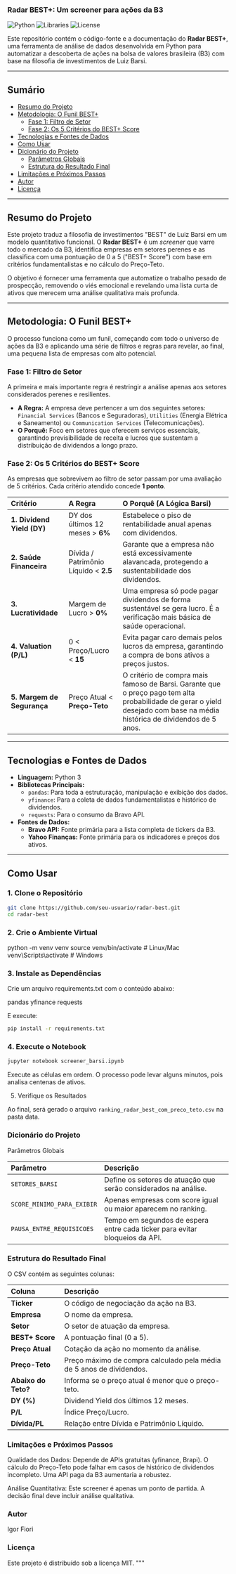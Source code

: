 ### Radar BEST+: Um screener para ações da B3

![Python](https://img.shields.io/badge/Python-3.10+-blue.svg)
![Libraries](https://img.shields.io/badge/Libraries-Pandas%20%7C%20yfinance%20%7C%20Requests-orange)
![License](https://img.shields.io/badge/License-MIT-green.svg)

Este repositório contém o código-fonte e a documentação do **Radar BEST+**, uma ferramenta de análise de dados desenvolvida em Python para automatizar a descoberta de ações na bolsa de valores brasileira (B3) com base na filosofia de investimentos de Luiz Barsi.

---

## Sumário

* [Resumo do Projeto](#resumo-do-projeto)  
* [Metodologia: O Funil BEST+](#metodologia-o-funil-best)  
  * [Fase 1: Filtro de Setor](#fase-1-filtro-de-setor)  
  * [Fase 2: Os 5 Critérios do BEST+ Score](#fase-2-os-5-critérios-do-best-score)  
* [Tecnologias e Fontes de Dados](#tecnologias-e-fontes-de-dados)  
* [Como Usar](#como-usar)  
* [Dicionário do Projeto](#dicionário-do-projeto)  
  * [Parâmetros Globais](#parâmetros-globais)  
  * [Estrutura do Resultado Final](#estrutura-do-resultado-final)  
* [Limitações e Próximos Passos](#limitações-e-próximos-passos)  
* [Autor](#autor)  
* [Licença](#licença)  

---

## Resumo do Projeto

Este projeto traduz a filosofia de investimentos "BEST" de Luiz Barsi em um modelo quantitativo funcional. O **Radar BEST+** é um *screener* que varre todo o mercado da B3, identifica empresas em setores perenes e as classifica com uma pontuação de 0 a 5 ("BEST+ Score") com base em critérios fundamentalistas e no cálculo do Preço-Teto.

O objetivo é fornecer uma ferramenta que automatize o trabalho pesado de prospecção, removendo o viés emocional e revelando uma lista curta de ativos que merecem uma análise qualitativa mais profunda.

---

## Metodologia: O Funil BEST+

O processo funciona como um funil, começando com todo o universo de ações da B3 e aplicando uma série de filtros e regras para revelar, ao final, uma pequena lista de empresas com alto potencial.

### Fase 1: Filtro de Setor

A primeira e mais importante regra é restringir a análise apenas aos setores considerados perenes e resilientes.

* **A Regra:** A empresa deve pertencer a um dos seguintes setores:  
  `Financial Services` (Bancos e Seguradoras), `Utilities` (Energia Elétrica e Saneamento) ou `Communication Services` (Telecomunicações).  
* **O Porquê:** Foco em setores que oferecem serviços essenciais, garantindo previsibilidade de receita e lucros que sustentam a distribuição de dividendos a longo prazo.

### Fase 2: Os 5 Critérios do BEST+ Score

As empresas que sobrevivem ao filtro de setor passam por uma avaliação de 5 critérios. Cada critério atendido concede **1 ponto**.

| Critério | A Regra | O Porquê (A Lógica Barsi) |
| :--- | :--- | :--- |
| **1. Dividend Yield (DY)** | DY dos últimos 12 meses > **6%** | Estabelece o piso de rentabilidade anual apenas com dividendos. |
| **2. Saúde Financeira** | Dívida / Patrimônio Líquido < **2.5** | Garante que a empresa não está excessivamente alavancada, protegendo a sustentabilidade dos dividendos. |
| **3. Lucratividade** | Margem de Lucro > **0%** | Uma empresa só pode pagar dividendos de forma sustentável se gera lucro. É a verificação mais básica de saúde operacional. |
| **4. Valuation (P/L)** | 0 < Preço/Lucro < **15** | Evita pagar caro demais pelos lucros da empresa, garantindo a compra de bons ativos a preços justos. |
| **5. Margem de Segurança** | Preço Atual < **Preço-Teto** | O critério de compra mais famoso de Barsi. Garante que o preço pago tem alta probabilidade de gerar o yield desejado com base na média histórica de dividendos de 5 anos. |

---

## Tecnologias e Fontes de Dados

* **Linguagem:** Python 3  
* **Bibliotecas Principais:**  
  * `pandas`: Para toda a estruturação, manipulação e exibição dos dados.  
  * `yfinance`: Para a coleta de dados fundamentalistas e histórico de dividendos.  
  * `requests`: Para o consumo da Bravo API.  
* **Fontes de Dados:**  
  * **Bravo API:** Fonte primária para a lista completa de tickers da B3.  
  * **Yahoo Finanças:** Fonte primária para os indicadores e preços dos ativos.  

---

## Como Usar

### 1. Clone o Repositório
```bash
git clone https://github.com/seu-usuario/radar-best.git
cd radar-best
``` 

### 2. Crie o Ambiente Virtual

python -m venv venv
source venv/bin/activate   # Linux/Mac
venv\\Scripts\\activate      # Windows

### 3. Instale as Dependências
Crie um arquivo requirements.txt com o conteúdo abaixo:

pandas
yfinance
requests

E execute:

```bash
pip install -r requirements.txt
```

### 4. Execute o Notebook

```bash
jupyter notebook screener_barsi.ipynb
```

Execute as células em ordem. O processo pode levar alguns minutos, pois analisa centenas de ativos.

5. Verifique os Resultados

Ao final, será gerado o arquivo `ranking_radar_best_com_preco_teto.csv` na pasta data.

### Dicionário do Projeto
Parâmetros Globais

| Parâmetro                  | Descrição                                                                   |
| :------------------------- | :-------------------------------------------------------------------------- |
| `SETORES_BARSI`            | Define os setores de atuação que serão considerados na análise.             |
| `SCORE_MINIMO_PARA_EXIBIR` | Apenas empresas com score igual ou maior aparecem no ranking.               |
| `PAUSA_ENTRE_REQUISICOES`  | Tempo em segundos de espera entre cada ticker para evitar bloqueios da API. |

### Estrutura do Resultado Final

O CSV contém as seguintes colunas:

| Coluna              | Descrição                                                            |
| :------------------ | :------------------------------------------------------------------- |
| **Ticker**          | O código de negociação da ação na B3.                                |
| **Empresa**         | O nome da empresa.                                                   |
| **Setor**           | O setor de atuação da empresa.                                       |
| **BEST+ Score**     | A pontuação final (0 a 5).                                           |
| **Preço Atual**     | Cotação da ação no momento da análise.                               |
| **Preço-Teto**      | Preço máximo de compra calculado pela média de 5 anos de dividendos. |
| **Abaixo do Teto?** | Informa se o preço atual é menor que o preço-teto.                   |
| **DY (%)**          | Dividend Yield dos últimos 12 meses.                                 |
| **P/L**             | Índice Preço/Lucro.                                                  |
| **Dívida/PL**       | Relação entre Dívida e Patrimônio Líquido.                           |

### Limitações e Próximos Passos

Qualidade dos Dados: Depende de APIs gratuitas (yfinance, Brapi). O cálculo do Preço-Teto pode falhar em casos de histórico de dividendos incompleto. Uma API paga da B3 aumentaria a robustez.

Análise Quantitativa: Este screener é apenas um ponto de partida. A decisão final deve incluir análise qualitativa.

### Autor

Igor Fiori

### Licença

Este projeto é distribuído sob a licença MIT.
"""
